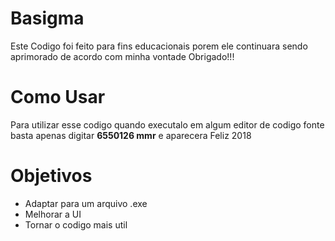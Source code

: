 # Basigma

Este Codigo foi feito para fins educacionais porem ele continuara sendo aprimorado de acordo com minha vontade Obrigado!!!

# Como Usar

Para utilizar esse codigo quando executalo em algum editor de codigo fonte basta apenas digitar **6550126 mmr** e aparecera Feliz 2018

# Objetivos

- Adaptar para um arquivo .exe
- Melhorar a UI
- Tornar o codigo mais util
